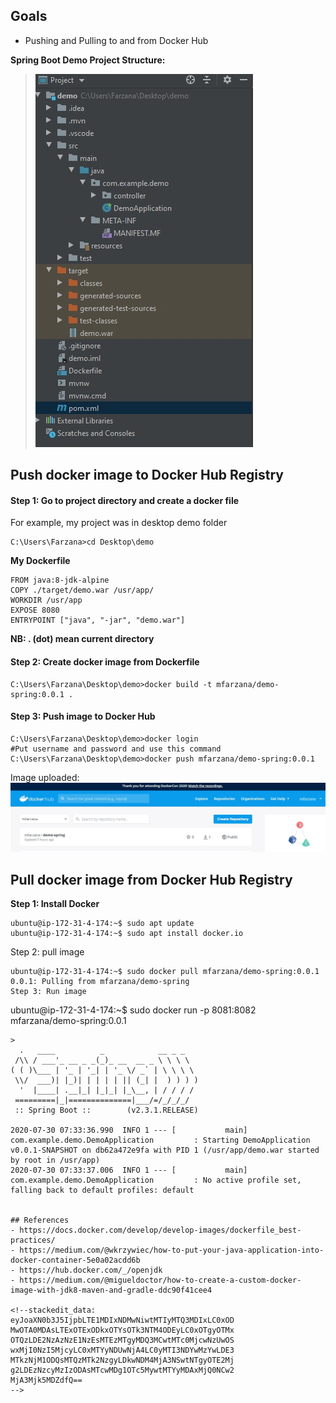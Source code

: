 ## Goals
- Pushing and Pulling to and from Docker Hub

 **Spring Boot Demo Project Structure:**
>![enter image description here](https://github.com/Mfarzana/docker-learning/blob/master/images/demo-project-structure.jpg)
## Push docker image to Docker Hub Registry

#### Step 1: Go to project directory and create a docker file 
 For example, my project was in desktop demo folder
  ```
  C:\Users\Farzana>cd Desktop\demo
  ```
  **My  Dockerfile** 
	
	FROM java:8-jdk-alpine
	COPY ./target/demo.war /usr/app/
	WORKDIR /usr/app
	EXPOSE 8080
	ENTRYPOINT ["java", "-jar", "demo.war"]
	
 **NB:  . (dot) mean current directory** 
####  Step 2: Create docker image from Dockerfile
 ```
 C:\Users\Farzana\Desktop\demo>docker build -t mfarzana/demo-spring:0.0.1 . 
 ```

#### Step 3: Push image to Docker Hub
```
C:\Users\Farzana\Desktop\demo>docker login 
#Put username and password and use this command
C:\Users\Farzana\Desktop\demo>docker push mfarzana/demo-spring:0.0.1
 ```
 Image  uploaded: ![](https://github.com/Mfarzana/docker-learning/blob/master/images/demo-spring-dockerhub.jpg)
  
## Pull docker image from Docker Hub Registry

**Step 1: Install Docker**
```
ubuntu@ip-172-31-4-174:~$ sudo apt update
ubuntu@ip-172-31-4-174:~$ sudo apt install docker.io
```
Step 2: pull image
```
ubuntu@ip-172-31-4-174:~$ sudo docker pull mfarzana/demo-spring:0.0.1
0.0.1: Pulling from mfarzana/demo-spring
Step 3: Run image
```
ubuntu@ip-172-31-4-174:~$ sudo docker run -p 8081:8082 mfarzana/demo-spring:0.0.1
```
>
  .   ____          _            __ _ _
 /\\ / ___'_ __ _ _(_)_ __  __ _ \ \ \ \
( ( )\___ | '_ | '_| | '_ \/ _` | \ \ \ \
 \\/  ___)| |_)| | | | | || (_| |  ) ) ) )
  '  |____| .__|_| |_|_| |_\__, | / / / /
 =========|_|==============|___/=/_/_/_/
 :: Spring Boot ::        (v2.3.1.RELEASE)

2020-07-30 07:33:36.990  INFO 1 --- [           main] com.example.demo.DemoApplication         : Starting DemoApplication v0.0.1-SNAPSHOT on db62a472e9fa with PID 1 (/usr/app/demo.war started by root in /usr/app)
2020-07-30 07:33:37.006  INFO 1 --- [           main] com.example.demo.DemoApplication         : No active profile set, falling back to default profiles: default


## References
- https://docs.docker.com/develop/develop-images/dockerfile_best-practices/
- https://medium.com/@wkrzywiec/how-to-put-your-java-application-into-docker-container-5e0a02acdd6b
- https://hub.docker.com/_/openjdk
- https://medium.com/@migueldoctor/how-to-create-a-custom-docker-image-with-jdk8-maven-and-gradle-ddc90f41cee4

<!--stackedit_data:
eyJoaXN0b3J5IjpbLTE1MDIxNDMwNiwtMTIyMTQ3MDIxLC0xOD
MwOTA0MDAsLTExOTExODkxOTYsOTk3NTM4ODEyLC0xOTgyOTMx
OTQzLDE2NzAzNzE1NzEsMTEzMTgyMDQ3MCwtMTc0MjcwNzUwOS
wxMjI0NzI5MjcyLC0xMTYyNDUwNjA4LC0yMTI3NDYwMzYwLDE3
MTkzNjM1ODQsMTQzMTk2NzgyLDkwNDM4MjA3NSwtNTgyOTE2Mj
g2LDEzNzcyMzIzODAsMTcwMDg1OTc5MywtMTYyMDAxMjQ0NCw2
MjA3Mjk5MDZdfQ==
-->